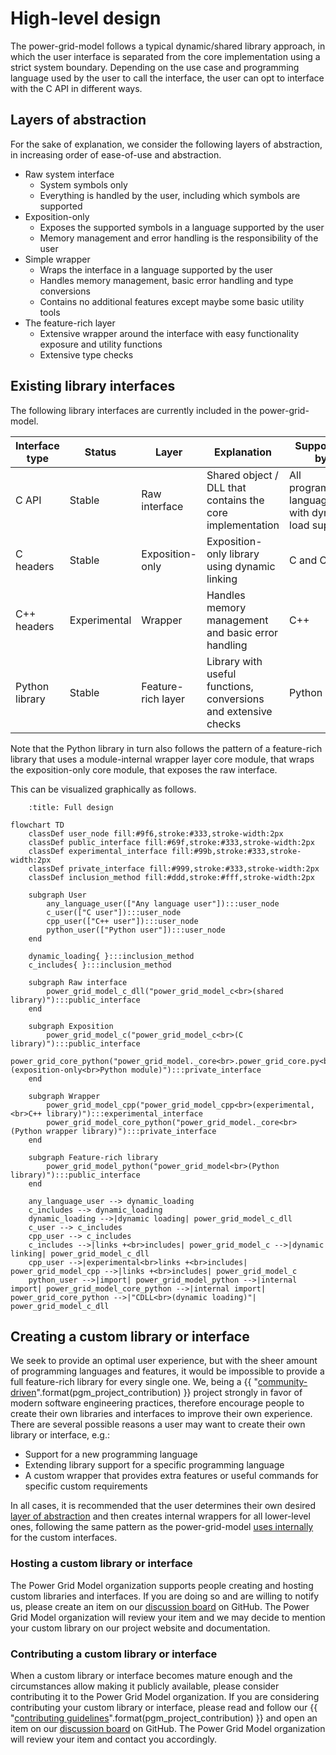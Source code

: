 <!--
SPDX-FileCopyrightText: Contributors to the Power Grid Model project <powergridmodel@lfenergy.org>

SPDX-License-Identifier: MPL-2.0
-->

# High-level design

The power-grid-model follows a typical dynamic/shared library approach, in which the user
interface is separated from the core implementation using a strict system boundary.
Depending
on the use case and programming language used by the user to call the interface, the user can
opt to interface with the C API in different ways.

## Layers of abstraction

For the sake of explanation, we consider the
following layers of abstraction, in increasing order of ease-of-use and abstraction.

* Raw system interface
  * System symbols only
  * Everything is handled by the user, including which symbols are supported
* Exposition-only
  * Exposes the supported symbols in a language supported by the user
  * Memory management and error handling is the responsibility of the user
* Simple wrapper
  * Wraps the interface in a language supported by the user
  * Handles memory management, basic error handling and type conversions
  * Contains no additional features except maybe some basic utility tools
* The feature-rich layer
  * Extensive wrapper around the interface with easy functionality exposure and utility functions
  * Extensive type checks

## Existing library interfaces

The following library interfaces are currently included in the power-grid-model.

| Interface type | Status       | Layer              | Explanation                                                     | Supported by                                        |
| -------------- | ------------ | ------------------ | --------------------------------------------------------------- | --------------------------------------------------- |
| C API          | Stable       | Raw interface      | Shared object / DLL that contains the core implementation       | All programming languages with dynamic load support |
| C headers      | Stable       | Exposition-only    | Exposition-only library using dynamic linking                   | C and C++                                           |
| C++ headers    | Experimental | Wrapper            | Handles memory management and basic error handling              | C++                                                 |
| Python library | Stable       | Feature-rich layer | Library with useful functions, conversions and extensive checks | Python                                              |

Note that the Python library in turn also follows the pattern of a feature-rich library that uses a
module-internal wrapper layer core module, that wraps the exposition-only core module, that exposes
the raw interface.

This can be visualized graphically as follows.

```{mermaid}
    :title: Full design

flowchart TD
    classDef user_node fill:#9f6,stroke:#333,stroke-width:2px
    classDef public_interface fill:#69f,stroke:#333,stroke-width:2px
    classDef experimental_interface fill:#99b,stroke:#333,stroke-width:2px
    classDef private_interface fill:#999,stroke:#333,stroke-width:2px
    classDef inclusion_method fill:#ddd,stroke:#fff,stroke-width:2px

    subgraph User
        any_language_user(["Any language user"]):::user_node
        c_user(["C user"]):::user_node
        cpp_user(["C++ user"]):::user_node
        python_user(["Python user"]):::user_node
    end

    dynamic_loading{ }:::inclusion_method
    c_includes{ }:::inclusion_method

    subgraph Raw interface
        power_grid_model_c_dll("power_grid_model_c<br>(shared library)"):::public_interface
    end

    subgraph Exposition
        power_grid_model_c("power_grid_model_c<br>(C library)"):::public_interface
        power_grid_core_python("power_grid_model._core<br>.power_grid_core.py<br>(exposition-only<br>Python module)"):::private_interface
    end

    subgraph Wrapper
        power_grid_model_cpp("power_grid_model_cpp<br>(experimental,<br>C++ library)"):::experimental_interface
        power_grid_model_core_python("power_grid_model._core<br>(Python wrapper library)"):::private_interface
    end

    subgraph Feature-rich library
        power_grid_model_python("power_grid_model<br>(Python library)"):::public_interface
    end

    any_language_user --> dynamic_loading
    c_includes --> dynamic_loading
    dynamic_loading -->|dynamic loading| power_grid_model_c_dll
    c_user --> c_includes
    cpp_user --> c_includes
    c_includes -->|links +<br>includes| power_grid_model_c -->|dynamic linking| power_grid_model_c_dll
    cpp_user -->|experimental<br>links +<br>includes| power_grid_model_cpp -->|links +<br>includes| power_grid_model_c
    python_user -->|import| power_grid_model_python -->|internal import| power_grid_model_core_python -->|internal import| power_grid_core_python -->|"CDLL<br>(dynamic loading)"| power_grid_model_c_dll
```

## Creating a custom library or interface

We seek to provide an optimal user experience, but with the sheer amount of programming languages and
features, it would be impossible to provide a full feature-rich library for every single one.
We,
being a {{ "[community-driven]({}/GOVERNANCE.md)".format(pgm_project_contribution) }} project strongly in
favor of modern software engineering practices, therefore encourage people to create their own
libraries and interfaces to improve their own experience.
There are several possible reasons a user
may want to create their own library or interface, e.g.:

* Support for a new programming language
* Extending library support for a specific programming language
* A custom wrapper that provides extra features or useful commands for specific custom requirements

In all cases, it is recommended that the user determines their own desired
[layer of abstraction](#layers-of-abstraction) and then creates internal wrappers for all
lower-level ones, following the same pattern as the power-grid-model
[uses internally](#existing-library-interfaces) for the custom interfaces.

### Hosting a custom library or interface

The Power Grid Model organization supports people creating and hosting custom libraries and
interfaces.
If you are doing so and are willing to notify us, please create an item on our
[discussion board](https://github.com/orgs/PowerGridModel/discussions) on GitHub.
The Power Grid
Model organization will review your item and we may decide to mention your custom library on our
project website and documentation.

### Contributing a custom library or interface

When a custom library or interface becomes mature enough and the circumstances allow making it
publicly available, please consider contributing it to the Power Grid Model organization.
If you are
considering contributing your custom library or interface, please read and follow our
{{ "[contributing guidelines]({}/CONTRIBUTING.md)".format(pgm_project_contribution) }} and open an
item on our [discussion board](https://github.com/orgs/PowerGridModel/discussions) on GitHub.
The
Power Grid Model organization will review your item and contact you accordingly.
